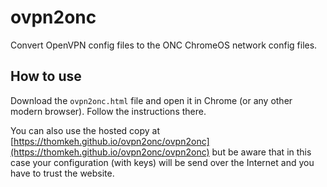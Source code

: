 # ovpn2onc
Convert OpenVPN config files to the ONC ChromeOS network config files.

## How to use
Download the `ovpn2onc.html` file and open it in Chrome (or any other modern browser). Follow the instructions there.

You can also use the hosted copy at [https://thomkeh.github.io/ovpn2onc/ovpn2onc](https://thomkeh.github.io/ovpn2onc/ovpn2onc)
but be aware that in this case your configuration (with keys) will be send over the Internet and you have to trust the website.
